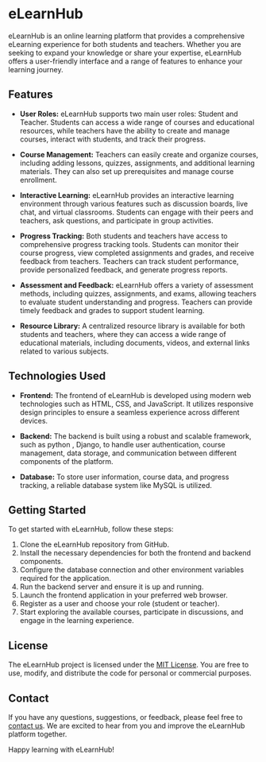# eLearnHub

eLearnHub is an online learning platform that provides a comprehensive eLearning experience for both students and teachers. Whether you are seeking to expand your knowledge or share your expertise, eLearnHub offers a user-friendly interface and a range of features to enhance your learning journey.

## Features

- **User Roles:** eLearnHub supports two main user roles: Student and Teacher. Students can access a wide range of courses and educational resources, while teachers have the ability to create and manage courses, interact with students, and track their progress.

- **Course Management:** Teachers can easily create and organize courses, including adding lessons, quizzes, assignments, and additional learning materials. They can also set up prerequisites and manage course enrollment.

- **Interactive Learning:** eLearnHub provides an interactive learning environment through various features such as discussion boards, live chat, and virtual classrooms. Students can engage with their peers and teachers, ask questions, and participate in group activities.

- **Progress Tracking:** Both students and teachers have access to comprehensive progress tracking tools. Students can monitor their course progress, view completed assignments and grades, and receive feedback from teachers. Teachers can track student performance, provide personalized feedback, and generate progress reports.

- **Assessment and Feedback:** eLearnHub offers a variety of assessment methods, including quizzes, assignments, and exams, allowing teachers to evaluate student understanding and progress. Teachers can provide timely feedback and grades to support student learning.

- **Resource Library:** A centralized resource library is available for both students and teachers, where they can access a wide range of educational materials, including documents, videos, and external links related to various subjects.

## Technologies Used

- **Frontend:** The frontend of eLearnHub is developed using modern web technologies such as HTML, CSS, and JavaScript. It utilizes responsive design principles to ensure a seamless experience across different devices.

- **Backend:** The backend is built using a robust and scalable framework, such as python , Django, to handle user authentication, course management, data storage, and communication between different components of the platform.

- **Database:** To store user information, course data, and progress tracking, a reliable database system like MySQL is utilized.

## Getting Started

To get started with eLearnHub, follow these steps:

1. Clone the eLearnHub repository from GitHub.
2. Install the necessary dependencies for both the frontend and backend components.
3. Configure the database connection and other environment variables required for the application.
4. Run the backend server and ensure it is up and running.
5. Launch the frontend application in your preferred web browser.
6. Register as a user and choose your role (student or teacher).
7. Start exploring the available courses, participate in discussions, and engage in the learning experience.


## License

The eLearnHub project is licensed under the [MIT License](LICENSE). You are free to use, modify, and distribute the code for personal or commercial purposes.

## Contact

If you have any questions, suggestions, or feedback, please feel free to [contact us](mailto:abdelhamedatef2@gmail.com). We are excited to hear from you and improve the eLearnHub platform together.

Happy learning with eLearnHub!
